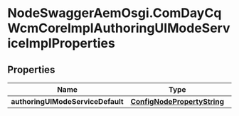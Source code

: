 # NodeSwaggerAemOsgi.ComDayCqWcmCoreImplAuthoringUIModeServiceImplProperties

## Properties
Name | Type | Description | Notes
------------ | ------------- | ------------- | -------------
**authoringUIModeServiceDefault** | [**ConfigNodePropertyString**](ConfigNodePropertyString.md) |  | [optional] 


